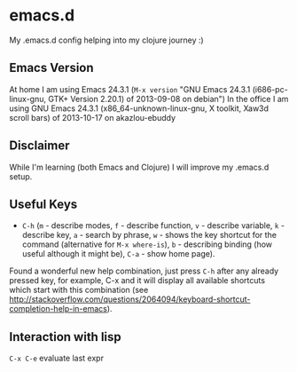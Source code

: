 # emacs.d

My .emacs.d config helping into my clojure journey :)

## Emacs Version
At home I am using Emacs 24.3.1 (`M-x version` "GNU Emacs 24.3.1 (i686-pc-linux-gnu, GTK+ Version 2.20.1)
 of 2013-09-08 on debian")
In the office I am using GNU Emacs 24.3.1 (x86_64-unknown-linux-gnu, X toolkit, Xaw3d scroll bars) of 2013-10-17 on akazlou-ebuddy

## Disclaimer
While I'm learning (both Emacs and Clojure) I will improve my .emacs.d setup.

## Useful Keys
 - `C-h` (`m` - describe modes, `f` - describe function, `v` - describe
variable, `k` - describe key, `a` - search by phrase, `w` - shows the key shortcut for the command (alternative for `M-x where-is`), `b` - describing binding (how useful although it might be), `C-a` - show home page).

Found a wonderful new help combination, just press `C-h` after any already pressed key, for example, C-x and it will display all available shortcuts which start with this combination 
(see http://stackoverflow.com/questions/2064094/keyboard-shortcut-completion-help-in-emacs).

## Interaction with lisp
`C-x C-e` evaluate last expr
